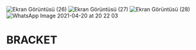 ![Ekran Görüntüsü (26)](https://user-images.githubusercontent.com/81304241/115438400-04e48f00-a216-11eb-9173-08f9e97ad37e.png)
![Ekran Görüntüsü (27)](https://user-images.githubusercontent.com/81304241/115438403-06ae5280-a216-11eb-9bc7-b1aba2d924d4.png)
![Ekran Görüntüsü (28)](https://user-images.githubusercontent.com/81304241/115438406-0746e900-a216-11eb-96b0-ce97d873a269.png)
![WhatsApp Image 2021-04-20 at 20 22 03](https://user-images.githubusercontent.com/81304241/115438489-2180c700-a216-11eb-8a61-dfe7af0dd0ab.jpeg)
# BRACKET
